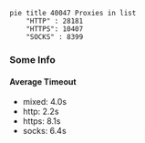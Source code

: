 
```mermaid
pie title 40047 Proxies in list
    "HTTP" : 28181
    "HTTPS": 10407
    "SOCKS" : 8399
```

### Some Info
#### Average Timeout

- mixed: 4.0s
- http: 2.2s
- https: 8.1s
- socks: 6.4s